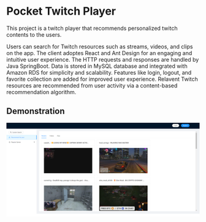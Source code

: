 # Pocket Twitch Player

This project is a twitch player that recommends personalized twitch contents to the users.

Users can search for Twitch resources such as streams, videos, and clips on the app. The client adoptes React and Ant Design for an engaging and intuitive user experience. The HTTP requests and responses are handled by Java SpringBoot. Data is stored in MySQL database and integrated with Amazon RDS for simplicity and scalability. Features like login, logout, and favorite collection are added for improved user experience. Relavent Twitch resources are recommended from user activity via a content-based recommendation algorithm.

## Demonstration

![Home Page of the Application](demo/mainPage.png)
